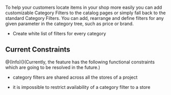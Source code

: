 To help your customers locate items in your shop more easily you can add customizable Category Filters to the catalog pages or simply fall back to the standard Category Filters. You can add, rearrange and define filters for any given parameter in the category tree, such as price or brand.

* Create white list of filters for every category

## Current Constraints

@(Info)()(Currently, the feature has the following functional constraints which are going to be resolved in the future.)

* category filters are shared across all the stores of a project

* it is impossible to restrict availability of a category filter to a store
